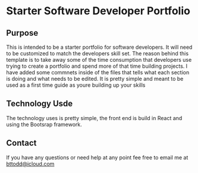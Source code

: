 # Starter Software Developer Portfolio


## Purpose 

This is intended to be a starter portfolio for software developers. It will need to be customized to match the developers skill set.
The reason behind this template is to take away some of the time consumption that developers use trying to create a portfolio and spend more of that 
time building projects. I have added some commnets inside of the files that tells what each section is doing and what needs to be edited. It is pretty simple and meant to be used as a first time guide as youre building up your skills

## Technology Usde

The technology uses is pretty simple, the front end is build in React and using the Bootsrap framework.


## Contact

If you have any questions or need help at any point fee free to email me at bttodd@icloud.com
